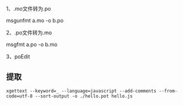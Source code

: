 1、.mo文件转为.po

  msgunfmt a.mo -o b.po

2、.po文件转为.mo

  msgfmt a.po -o b.mo

3、poEdit

## 提取

```
xgettext --keyword=_ --language=javascript --add-comments --from-code=utf-8 --sort-output -o ./hello.pot hello.js
```
